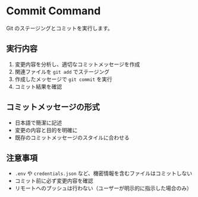 # Commit Command

Git のステージングとコミットを実行します。

## 実行内容


1. 変更内容を分析し、適切なコミットメッセージを作成
2. 関連ファイルを `git add` でステージング
3. 作成したメッセージで `git commit` を実行
4. コミット結果を確認

## コミットメッセージの形式

- 日本語で簡潔に記述
- 変更の内容と目的を明確に
- 既存のコミットメッセージのスタイルに合わせる

## 注意事項

- `.env` や `credentials.json` など、機密情報を含むファイルはコミットしない
- コミット前に必ず変更内容を確認
- リモートへのプッシュは行わない（ユーザーが明示的に指示した場合のみ）